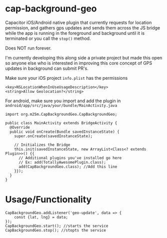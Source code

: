 # cap-background-geo

Capacitor iOS/Android native plugin that currently requests for location permission, and gathers gps updates and sends them across the JS bridge while the app is running in the foreground and background until it is terminated or you call the `stop()` method.

Does NOT run forever.

I'm currently developing this along side a private project but made this open so anyone else who is interested in improving this core concept of GPS updates in background can submit PR's.

Make sure your iOS project `info.plist` has the permissions
```
<key>NSLocationWhenInUseUsageDescription</key>
<string>Allow Geolocation?</string>
```

For android, make sure you import and add the plugin in `android/app/src/java/your/bundle/MainActivity.java`

`import org.m25m.CapBackgroundGeo.CapBackgroundGeo;`

```
public class MainActivity extends BridgeActivity {
  @Override
  public void onCreate(Bundle savedInstanceState) {
    super.onCreate(savedInstanceState);

    // Initializes the Bridge
    this.init(savedInstanceState, new ArrayList<Class<? extends Plugin>>() {{
      // Additional plugins you've installed go here
      // Ex: add(TotallyAwesomePlugin.class);
      add(CapBackgroundGeo.class); //Add this line
    }});
  }
}
```

# Usage/Functionality

```
CapBackgroundGeo.addListener('geo-update', data => {
    const {lat, lng} = data;
});
CapBackgroundGeo.start(); //starts the service
CapBackgroundGeo.stop(); //stopts the service
```
